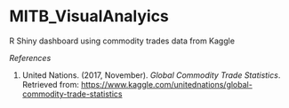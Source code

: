 # MITB_VisualAnalyics
R Shiny dashboard using commodity trades data from Kaggle 

*References*
1. United Nations. (2017, November). *Global Commodity Trade Statistics*. Retrieved from: https://www.kaggle.com/unitednations/global-commodity-trade-statistics
